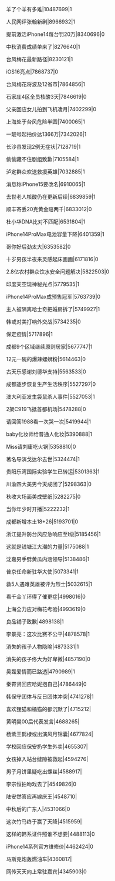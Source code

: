 羊了个羊有多难|10487699|1

人民网评张翰新剧|8966932|1

提前激活iPhone14每台罚20万|8340696|0

中秋消费成绩单来了|8276640|1

台风梅花最新路径|8230121|1

iOS16亮点|7868737|0

台风梅花将波及12省市|7864856|1

石家庄4区全员核酸3天|7846619|0

父亲回应女儿拍到飞机凌月|7402299|0

上海处于台风危险半圆|7400065|1

一靓号起拍价达1366万|7342026|1

长沙县发现2例无症状|7128719|1

偷偷藏不住剧组致歉|7105584|1

泸定群众欢送救援英雄|7032885|1

消息称iPhone15要改名|6910065|1

去世老人核酸仍在更新后续|6839859|1

顺丰寄丢20克黄金赔两千|6833012|0

杜小华DNA比对不匹配|6531804|1

iPhone14ProMax电池容量下降|6401359|1

哥你好后劲太大|6353582|0

十岁男孩半夜来灵感起床画画|6171816|0

2.8亿农村群众饮水安全问题解决|5822503|0

印度天空现神秘光点|5779535|1

iPhone14ProMax成预售冠军|5763739|0

主人被隔离哈士奇把婚房拆了|5749927|1

韩或对美打响外交战|5734235|0

保定疫情|5717896|1

成都9个区域继续原则居家|5677747|1

12元一碗的爆辣螺蛳粉|5614463|0

古天乐感谢刘德华支持|5563533|0

成都逐步恢复生产生活秩序|5527297|0

澳大利亚发生袋鼠杀人事件|5527053|1

2架C919飞抵首都机场|5478288|0

请回答1988看一次哭一次|5419944|1

baby化妆师给普通人化妆|5390888|1

Miss请刘庸吃火锅|5358810|0

著名导演戈达尔去世|5324474|1

贵阳乐湾国际实验学生已转运|5301363|1

川渝四大美男今天成团了|5298363|0

秋收大场面美成壁纸|5282275|0

当你年少时开播|5222232|1

成都新增本土18+26|5193701|0

浙江提升防台风应急响应至Ⅰ级|5185456|1

这就是钱塘江大潮的力量|5175088|1

沈嘉男手劈黄瓜内涵领导|5138486|1

普京任命新驻华大使|5073341|1

救5人遇难英雄被评为烈士|5032615|1

看千金丫环得了催更症|4998016|0

上海全力应对梅花考验|4993619|0

良品铺子致歉|4898138|1

李景亮：这次比赛不公平|4878578|1

消失的孩子人物隐喻|4873331|1

消失的孩子佟大为好卑微|4857190|0

吴磊爱情而已路透|4790989|1

秦霄贤回应哈妮抱自己|4786449|0

韩保守团体与反日团体冲突|4741278|1

喜欢狸猫和橘猫的都沉默了|4715212|

黄明昊00后代表发言|4688265|

杨紫王鹤棣或出演风月锦囊|4677824|

学校回应保安扔学生外卖|4655307|

女孩掉入站台缝隙被救起|4594276|

男子月饼里疑吃出螺丝|4588917|

李宗恒拍吻戏去了|4549826|0

陆安然答应再嫁庆王|4548710|

中秋后的广东人|4531066|0

这次竹马终于赢了天降|4515959|

这样的韩系证件照谁不想要|4488113|0

iPhone14系列官方维修价|4462424|0

马斯克炮轰燃油车|4360817|

网传天天向上常驻嘉宾|4345903|0


